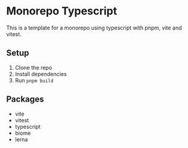 # Monorepo Typescript

This is a template for a monorepo using typescript with pnpm, vite and vitest.

## Setup

1. Clone the repo
2. Install dependencies
3. Run `pnpm build`

## Packages

- vite
- vitest
- typescript
- biome
- lerna
